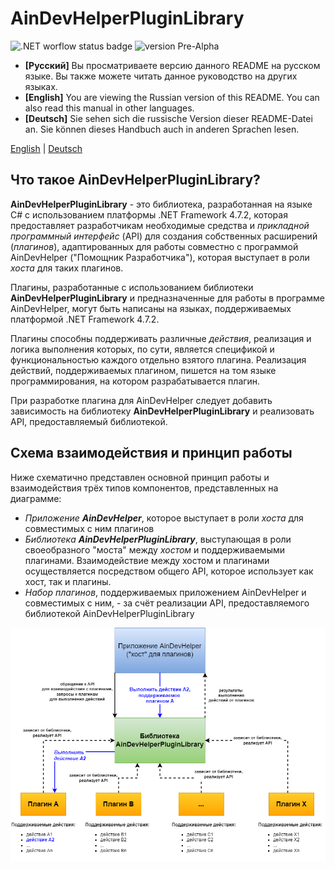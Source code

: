 # AinDevHelperPluginLibrary

![.NET worflow status badge](https://github.com/AllineedRu/AinDevHelperPluginLibrary/actions/workflows/dotnet.yml/badge.svg?branch=master)
![version Pre-Alpha](https://img.shields.io/badge/version-Pre--Alpha-red)

* **[Русский]** Вы просматриваете версию данного README на русском языке. Вы также можете читать данное руководство на других языках.
* **[English]** You are viewing the Russian version of this README. You can also read this manual in other languages.
* **[Deutsch]** Sie sehen sich die russische Version dieser README-Datei an. Sie können dieses Handbuch auch in anderen Sprachen lesen.

[English](README.md) | [Deutsch](README-de.md)

## Что такое AinDevHelperPluginLibrary?

**AinDevHelperPluginLibrary** - это библиотека, разработанная на языке C# с использованием платформы .NET Framework 4.7.2, которая 
предоставляет разработчикам необходимые средства и *прикладной программный интерфейс* (API) для создания собственных расширений (*плагинов*), 
адаптированных для работы совместно с программой AinDevHelper ("Помощник Разработчика"), которая выступает в роли *хоста* для таких плагинов.

Плагины, разработанные с использованием библиотеки **AinDevHelperPluginLibrary** и предназначенные для 
работы в программе AinDevHelper, могут быть написаны на языках, поддерживаемых платформой .NET Framework 4.7.2.

Плагины способны поддерживать различные *действия*, реализация и логика выполнения которых, по сути, является спецификой и функциональностью 
каждого отдельно взятого плагина. Реализация действий, поддерживаемых плагином, пишется на том языке программирования, на котором разрабатывается плагин.

При разработке плагина для AinDevHelper следует добавить зависимость на библиотеку **AinDevHelperPluginLibrary** и 
реализовать API, предоставляемый библиотекой.

## Схема взаимодействия и принцип работы

Ниже схематично представлен основной принцип работы и взаимодействия трёх типов компонентов, представленных на диаграмме:

* *Приложение **AinDevHelper***, которое выступает в роли *хоста* для совместимых с ним плагинов
* *Библиотека **AinDevHelperPluginLibrary***, выступающая в роли своеобразного "моста" между *хостом* и поддерживаемыми плагинами. Взаимодействие между хостом и плагинами осуществляется посредством общего API, которое использует как хост, так и плагины.
* *Набор плагинов*, поддерживаемых приложением AinDevHelper и совместимых с ним, - за счёт реализации API, предоставляемого библиотекой AinDevHelperPluginLibrary


![Принцип работы библиотеки](docs/images/principle-of-work-1-ru.drawio.png)